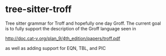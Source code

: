 # tree-sitter-troff

Tree sitter grammar for Troff and hopefully one day Groff. The current
goal is to fully support the description of the Groff language seen in 

http://doc.cat-v.org/plan_9/4th_edition/papers/troff.pdf

as well as adding support for EQN, TBL, and PIC
